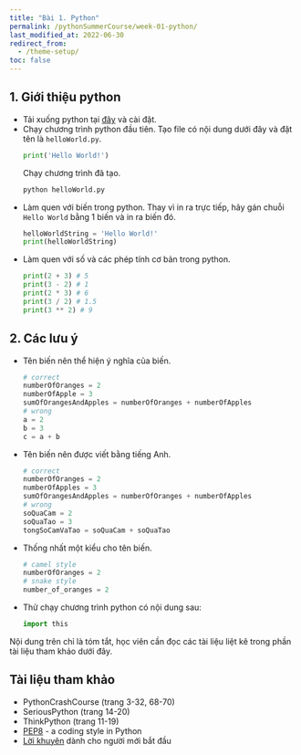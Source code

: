 ```yaml
---
title: "Bài 1. Python"
permalink: /pythonSummerCourse/week-01-python/
last_modified_at: 2022-06-30
redirect_from:
  - /theme-setup/
toc: false
---
```


## 1. Giới thiệu python

- Tải xuống python tại [đây](https://www.python.org/downloads/) và cài đặt.
- Chạy chương trình python đầu tiên. Tạo file có nội dung dưới đây và đặt tên là `helloWorld.py`.
    ```py
    print('Hello World!')
    ```
   Chạy chương trình đã tạo.
    ```sh
    python helloWorld.py
    ```
- Làm quen với biến trong python. Thay vì in ra trực tiếp, hãy gán chuỗi `Hello World` bằng 1 biến và in ra biến đó.
    ```py
    helloWorldString = 'Hello World!'
    print(helloWorldString)
    ```
- Làm quen với số và các phép tính cơ bản trong python.
    ```py
    print(2 + 3) # 5
    print(3 - 2) # 1
    print(2 * 3) # 6
    print(3 / 2) # 1.5
    print(3 ** 2) # 9
    ```

## 2. Các lưu ý

- Tên biến nên thể hiện ý nghĩa của biến.
  ```py
  # correct
  numberOfOranges = 2
  numberOfApple = 3
  sumOfOrangesAndApples = numberOfOranges + numberOfApples
  # wrong
  a = 2
  b = 3
  c = a + b
  ```
- Tên biến nên được viết bằng tiếng Anh.
  ```py
  # correct
  numberOfOranges = 2
  numberOfApples = 3
  sumOfOrangesAndApples = numberOfOranges + numberOfApples
  # wrong
  soQuaCam = 2
  soQuaTao = 3
  tongSoCamVaTao = soQuaCam + soQuaTao
  ```
- Thống nhất một kiểu cho tên biến.
  ```py
  # camel style
  numberOfOranges = 2
  # snake style
  number_of_oranges = 2
  ```
- Thử chạy chương trình python có nội dung sau:
  ```py
  import this
  ```

Nội dung trên chỉ là tóm tắt, học viên cần đọc các tài liệu liệt kê trong phần tài liệu tham khảo dưới đây.

## Tài liệu tham khảo

- PythonCrashCourse (trang 3-32, 68-70)
- SeriousPython (trang 14-20)
- ThinkPython (trang 11-19)
- [PEP8](https://peps.python.org/pep-0008/) - a coding style in Python
- [Lời khuyên](https://realpython.com/python-beginner-tips/) dành cho người mới bắt đầu
